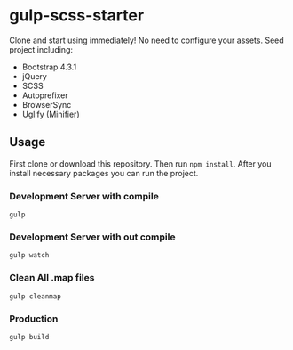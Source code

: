 # gulp-scss-starter
Clone and start using immediately! No need to configure your assets. Seed project including:
* Bootstrap 4.3.1
* jQuery
* SCSS
* Autoprefixer
* BrowserSync
* Uglify (Minifier)

## Usage
First clone or download this repository. Then run `npm install`.
After you install necessary packages you can run the project.

### Development Server with compile
`gulp`

### Development Server with out compile
`gulp watch`

### Clean All .map files
`gulp cleanmap`

### Production
`gulp build`
